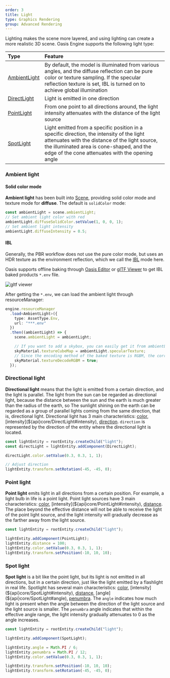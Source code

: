 ```yaml
---
order: 3
title: Light
type: Graphics Rendering
group: Advanced Rendering
---
```


Lighting makes the scene more layered, and using lighting can create a more realistic 3D scene. Oasis Engine supports the following light type:

| Type | Feature |
| :-- | :-- |
| [AmbientLight](${api}core/AmbientLight) | By default, the model is illuminated from various angles, and the diffuse reflection can be pure color or texture sampling. If the specular reflection texture is set, IBL is turned on to achieve global illumination |
| [DirectLight](${api}core/DirectLight) | Light is emitted in one direction |
| [PointLight](${api}core/PointLight) | From one point to all directions around, the light intensity attenuates with the distance of the light source |
| [SpotLight](${api}core/SpotLight) | Light emitted from a specific position in a specific direction, the intensity of the light attenuates with the distance of the light source, the illuminated area is cone-shaped, and the edge of the cone attenuates with the opening angle |

### Ambient light

#### Solid color mode

**Ambient light** has been built into [Scene](${api}core/Scene), providing solid color mode and texture mode for **diffuse**. The default is `solidColor` mode:

```typescript
const ambientLight = scene.ambientLight;
// Set ambient light color with red
ambientLight.diffuseSolidColor.setValue(1, 0, 0, 1);
// Set ambient light intensity
ambientLight.diffuseIntensity = 0.5;
```

#### IBL

Generally, the PBR workflow does not use the pure color mode, but uses an HDR texture as the environment reflection, which we call the [IBL](https://developer.nvidia.cn/gpugems/gpugems/part-iii-materials/chapter-19-image-based-lighting) mode here.

Oasis supports offline baking through [Oasis Editor](https://oasis.alipay.com/editor) or [glTF Viewer](https://oasisengine.cn/gltf-viewer) to get IBL baked products `*.env` file.

![gltf viewer](https://gw.alipayobjects.com/mdn/rms_7c464e/afts/img/A*9mGbSpQ4HngAAAAAAAAAAAAAARQnAQ)

After getting the `*.env`, we can load the ambient light through resourceManager:

```typescript
engine.resourceManager
  .load<AmbientLight>({
    type: AssetType.Env,
    url: "***.env"
  })
  .then((ambientLight) => {
    scene.ambientLight = ambientLight;

    // If you want to add a skybox, you can easily get it from ambientLight
    skyMaterial.textureCubeMap = ambientLight.specularTexture;
    // Since the encoding method of the baked texture is RGBM, the corresponding decoding settings are required
    skyMaterial.textureDecodeRGBM = true;
  });
```

<playground src="ambient-light.ts"></playground>

### Directional light

**Directional light** means that the light is emitted from a certain direction, and the light is parallel. The light from the sun can be regarded as directional light, because the distance between the sun and the earth is much greater than the radius of the earth, so The sunlight shining on the earth can be regarded as a group of parallel lights coming from the same direction, that is, directional light. Directional light has 3 main characteristics: [color](${api}core/DirectLight#color), [intensity](${api}core/DirectLight#intensity), [direction](${api}core/DirectLight#direction). `direction` is represented by the direction of the entity where the directional light is located.

```typescript
const lightEntity = rootEntity.createChild("light");
const directLight = lightEntity.addComponent(DirectLight);

directLight.color.setValue(0.3, 0.3, 1, 1);

// Adjust direction
lightEntity.transform.setRotation(-45, -45, 0);
```

### Point light

**Point light** emits light in all directions from a certain position. For example, a light bulb in life is a point light. Point light sources have 3 main characteristics: [color](${api}core/PointLight#color), [intensity](${api}core/PointLight#intensity), [distance](${api}core/PointLight#distance). The place beyond the effective distance will not be able to receive the light of the point light source, and the light intensity will gradually decrease as the farther away from the light source.

```typescript
const lightEntity = rootEntity.createChild("light");

lightEntity.addComponent(PointLight);
lightEntity.distance = 100;
lightEntity.color.setValue(0.3, 0.3, 1, 1);
lightEntity.transform.setPosition(-10, 10, 10);
```

### Spot light

**Spot light** is a bit like the point light, but its light is not emitted in all directions, but in a certain direction, just like the light emitted by a flashlight in real life. Spotlight has several main characteristics: [color](${api}core/SpotLight#color), [intensity](${api}core/SpotLight#intensity), [distance](${api}core/SpotLight#distance), [angle](${api}core/SpotLight#angle), [penumbra](${api}core/SpotLight#penumbra). The `angle` indicates how much light is present when the angle between the direction of the light source and the light source is smaller. The `penumbra` angle indicates that within the effective angle range, the light intensity gradually attenuates to 0 as the angle increases.

```typescript
const lightEntity = rootEntity.createChild("light");

lightEntity.addComponent(SpotLight);

lightEntity.angle = Math.PI / 6;
lightEntity.penumbra = Math.PI / 12;
lightEntity.color.setValue(0.3, 0.3, 1, 1);

lightEntity.transform.setPosition(-10, 10, 10);
lightEntity.transform.setRotation(-45, -45, 0);
```

<playground src="light-type.ts"></playground>
